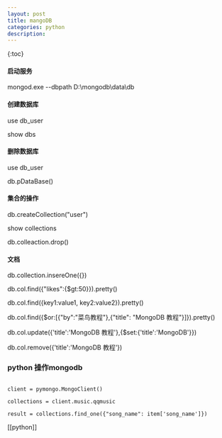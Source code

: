 ```yaml
---
layout: post
title: mangoDB
categories: python
description: 
---
```


{:toc}

#### 启动服务

  

mongod.exe --dbpath D:\mongodb\data\db

#### 创建数据库

use db_user

show dbs

  

#### 删除数据库

use db_user

db.pDataBase()

  

#### 集合的操作

db.createCollection("user")

show collections

db.colleaction.drop()

  

#### 文档

  
  

db.collection.insereOne({})

  

db.col.find({"likes":{$gt:50}}).pretty()

db.col.find({key1:value1, key2:value2}).pretty()

db.col.find({$or:[{"by":"菜鸟教程"},{"title": "MongoDB 教程"}]}).pretty()

  

db.col.update({'title':'MongoDB 教程'},{$set:{'title':'MongoDB'}})

  

db.col.remove({'title':'MongoDB 教程'})

  
  

### python 操作mongodb

  

```

client = pymongo.MongoClient()

collections = client.music.qqmusic

result = collections.find_one({"song_name": item['song_name']})

```

[[python]]